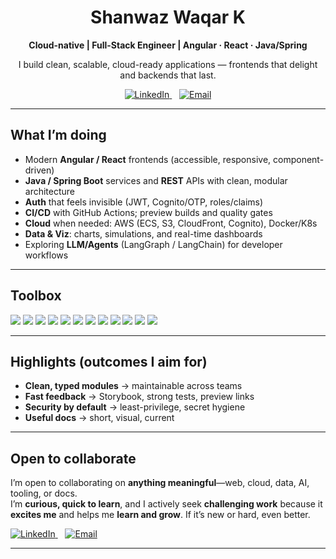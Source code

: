 <h1 align="center">Shanwaz Waqar K</h1>
<p align="center"><b>Cloud-native | Full-Stack Engineer | Angular · React · Java/Spring</b></p>

<p align="center">
  I build clean, scalable, cloud-ready applications — frontends that delight and backends that last.
</p>

<p align="center">
  <a href="https://www.linkedin.com/in/shanwazwaqarkotekanti">
    <img alt="LinkedIn" src="https://img.shields.io/badge/Connect_on_LinkedIn-0A66C2?style=for-the-badge&logo=linkedin&logoColor=white">
  </a>
  &nbsp;&nbsp;
  <a href="mailto:shanwazkotekanti@gmail.com">
    <img alt="Email" src="https://img.shields.io/badge/Email_me-2B2B2B?style=for-the-badge&logo=gmail&logoColor=white">
  </a>
</p>

---

## What I’m doing
- Modern **Angular / React** frontends (accessible, responsive, component-driven)
- **Java / Spring Boot** services and **REST** APIs with clean, modular architecture
- **Auth** that feels invisible (JWT, Cognito/OTP, roles/claims)
- **CI/CD** with GitHub Actions; preview builds and quality gates
- **Cloud** when needed: AWS (ECS, S3, CloudFront, Cognito), Docker/K8s
- **Data & Viz**: charts, simulations, and real-time dashboards
- Exploring **LLM/Agents** (LangGraph / LangChain) for developer workflows

---

## Toolbox
<p>
  <img src="https://img.shields.io/badge/Angular-DE0031?logo=angular&logoColor=white&style=for-the-badge" />
  <img src="https://img.shields.io/badge/React-20232A?logo=react&logoColor=61DAFB&style=for-the-badge" />
  <img src="https://img.shields.io/badge/TypeScript-3178C6?logo=typescript&logoColor=white&style=for-the-badge" />
  <img src="https://img.shields.io/badge/Java-ED8B00?logo=openjdk&logoColor=white&style=for-the-badge" />
  <img src="https://img.shields.io/badge/Spring-6DB33F?logo=spring&logoColor=white&style=for-the-badge" />
  <img src="https://img.shields.io/badge/Node.js-339933?logo=node.js&logoColor=white&style=for-the-badge" />
  <img src="https://img.shields.io/badge/PostgreSQL-4169E1?logo=postgresql&logoColor=white&style=for-the-badge" />
  <img src="https://img.shields.io/badge/MongoDB-4EA94B?logo=mongodb&logoColor=white&style=for-the-badge" />
  <img src="https://img.shields.io/badge/AWS-232F3E?logo=amazonaws&logoColor=FF9900&style=for-the-badge" />
  <img src="https://img.shields.io/badge/Docker-2496ED?logo=docker&logoColor=white&style=for-the-badge" />
  <img src="https://img.shields.io/badge/Kubernetes-326CE5?logo=kubernetes&logoColor=white&style=for-the-badge" />
  <img src="https://img.shields.io/badge/GitHub_Actions-000000?logo=githubactions&logoColor=white&style=for-the-badge" />
</p>

---

## Highlights (outcomes I aim for)
- **Clean, typed modules** → maintainable across teams  
- **Fast feedback** → Storybook, strong tests, preview links  
- **Security by default** → least-privilege, secret hygiene  
- **Useful docs** → short, visual, current

---

## Open to collaborate
I’m open to collaborating on **anything meaningful**—web, cloud, data, AI, tooling, or docs.  
I’m **curious, quick to learn**, and I actively seek **challenging work** because it **excites me** and helps me **learn and grow**. If it’s new or hard, even better.

<p>
  <a href="https://www.linkedin.com/in/shanwazwaqarkotekanti">
    <img alt="LinkedIn" src="https://img.shields.io/badge/Connect_on_LinkedIn-0A66C2?style=for-the-badge&logo=linkedin&logoColor=white">
  </a>
  &nbsp;&nbsp;
  <a href="mailto:shanwazkotekanti@gmail.com">
    <img alt="Email" src="https://img.shields.io/badge/Email_me-2B2B2B?style=for-the-badge&logo=gmail&logoColor=white">
  </a>
</p>

---

<!-- Optional: uncomment later if/when you enable the snake workflow
<p align="center">
  <img src="https://raw.githubusercontent.com/ShanwazWaqar/ShanwazWaqar/output/github-contribution-grid-snake.svg" alt="snake animation"/>
</p>
-->
